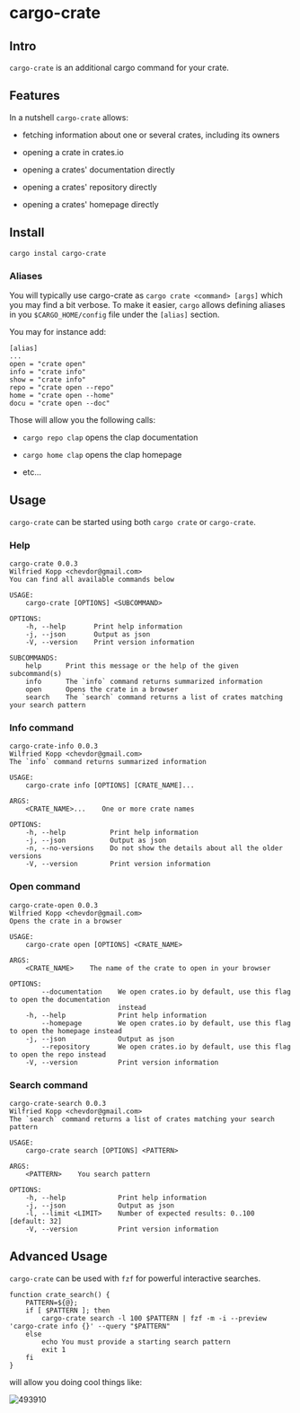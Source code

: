 # cargo-crate

## Intro

`cargo-crate` is an additional cargo command for your crate.

## Features

In a nutshell `cargo-crate` allows:

-   fetching information about one or several crates, including its owners

-   opening a crate in crates.io

-   opening a crates' documentation directly

-   opening a crates' repository directly

-   opening a crates' homepage directly

## Install

    cargo instal cargo-crate

### Aliases

You will typically use cargo-crate as `cargo crate <command> [args]` which you may find a bit verbose.
To make it easier, `cargo` allows defining aliases in you `$CARGO_HOME/config` file under the `[alias]` section.

You may for instance add:

    [alias]
    ...
    open = "crate open"
    info = "crate info"
    show = "crate info"
    repo = "crate open --repo"
    home = "crate open --home"
    docu = "crate open --doc"

Those will allow you the following calls:

-   `cargo repo clap` opens the clap documentation

-   `cargo home clap` opens the clap homepage

-   etc…​

## Usage

`cargo-crate` can be started using both `cargo crate` or `cargo-crate`.

### Help

    cargo-crate 0.0.3
    Wilfried Kopp <chevdor@gmail.com>
    You can find all available commands below

    USAGE:
        cargo-crate [OPTIONS] <SUBCOMMAND>

    OPTIONS:
        -h, --help       Print help information
        -j, --json       Output as json
        -V, --version    Print version information

    SUBCOMMANDS:
        help      Print this message or the help of the given subcommand(s)
        info      The `info` command returns summarized information
        open      Opens the crate in a browser
        search    The `search` command returns a list of crates matching your search pattern

### Info command

    cargo-crate-info 0.0.3
    Wilfried Kopp <chevdor@gmail.com>
    The `info` command returns summarized information

    USAGE:
        cargo-crate info [OPTIONS] [CRATE_NAME]...

    ARGS:
        <CRATE_NAME>...    One or more crate names

    OPTIONS:
        -h, --help           Print help information
        -j, --json           Output as json
        -n, --no-versions    Do not show the details about all the older versions
        -V, --version        Print version information

### Open command

    cargo-crate-open 0.0.3
    Wilfried Kopp <chevdor@gmail.com>
    Opens the crate in a browser

    USAGE:
        cargo-crate open [OPTIONS] <CRATE_NAME>

    ARGS:
        <CRATE_NAME>    The name of the crate to open in your browser

    OPTIONS:
            --documentation    We open crates.io by default, use this flag to open the documentation
                               instead
        -h, --help             Print help information
            --homepage         We open crates.io by default, use this flag to open the homepage instead
        -j, --json             Output as json
            --repository       We open crates.io by default, use this flag to open the repo instead
        -V, --version          Print version information

### Search command

    cargo-crate-search 0.0.3
    Wilfried Kopp <chevdor@gmail.com>
    The `search` command returns a list of crates matching your search pattern

    USAGE:
        cargo-crate search [OPTIONS] <PATTERN>

    ARGS:
        <PATTERN>    You search pattern

    OPTIONS:
        -h, --help             Print help information
        -j, --json             Output as json
        -l, --limit <LIMIT>    Number of expected results: 0..100 [default: 32]
        -V, --version          Print version information

## Advanced Usage

`cargo-crate` can be used with `fzf` for powerful interactive searches.

    function crate_search() {
        PATTERN=${@};
        if [ $PATTERN ]; then
            cargo-crate search -l 100 $PATTERN | fzf -m -i --preview 'cargo-crate info {}' --query "$PATTERN"
        else
            echo You must provide a starting search pattern
            exit 1
        fi
    }

will allow you doing cool things like:

![493910](https://asciinema.org/a/493910.png)
